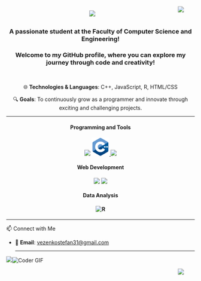 <h1 align="center">
    <img src="https://readme-typing-svg.herokuapp.com/?font=Righteous&size=35&center=true&vCenter=true&width=500&height=70&duration=5000&lines=print%28%22+Hello+world%22%29+%F0%9F%91%8B%3B+I'm+Stefan+Vezenkoski!" /> <img align="right" src="https://user-images.githubusercontent.com/74038190/212284087-bbe7e430-757e-4901-90bf-4cd2ce3e1852.gif" width="45">
</h1>

<h3 align="center">
  A passionate student at the Faculty of Computer Science and Engineering!
</h3>
<h3 align="center">
 Welcome to my GitHub profile, where you can explore my journey through code and creativity!
</h3>

<br/>
<div align="center">

 🌐 **Technologies & Languages**: C++, JavaScript, R, HTML/CSS
 
 🔍 **Goals**: To continuously grow as a programmer and innovate through exciting and challenging projects.
 </div>


<hr>
<div align="center">
    
 <h4>Programming and Tools<h4>
 <img src="https://skillicons.dev/icons?i=javascript,c" />
<a href="https://www.w3schools.com/cpp/" target="_blank" rel="noreferrer"> <img src="https://raw.githubusercontent.com/devicons/devicon/master/icons/cplusplus/cplusplus-original.svg" alt="cplusplus" width="48" height="48"/> </a> 
    
 <img src="https://skillicons.dev/icons?i=html,css,vscode" />

     
  <br>
 <h4>Web Development<h4>
      <img src="https://skillicons.dev/icons?i=javascript" />

  <img src="https://skillicons.dev/icons?i=html,css" />

  <br>
  <h4>Data Analysis<h4>
  <img src="https://img.shields.io/badge/R-%23276DC3.svg?style=flat&logo=r&logoColor=white" alt="R" width="80"/>
</div>

<hr>
 📫 Connect with Me

- 📧 **Email**: [vezenkostefan31@gmail.com](mailto:vezenkostefan31@gmail.com)

  <hr>
<img src="https://readme-typing-svg.herokuapp.com/?font=Righteous&size=13&center=true&vCenter=true&width=500&height=70&duration=10000&lines=Thank+you+for+dropping+by+my+GitHub+profile!+Let's+code+the+future+together!+%F0%9F%9A%80" /><img alt="Coder GIF" height=80 width=130 src="https://raw.githubusercontent.com/TheDudeThatCode/TheDudeThatCode/master/Assets/Developer.gif" />

<img align="right" src="https://user-images.githubusercontent.com/74038190/212284087-bbe7e430-757e-4901-90bf-4cd2ce3e1852.gif" width="45"/>



 
